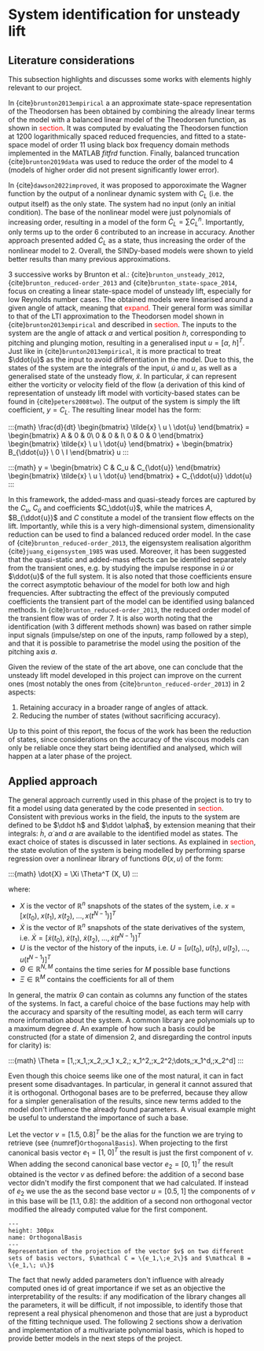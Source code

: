 # System identification for unsteady lift

## Literature considerations

This subsection highlights and discusses some works with elements highly relevant to our project.

In {cite}`brunton2013empirical` a an approximate state-space representation of the Theodorsen has been obtained by combining the already linear terms of the model with a balanced linear model of the Theodorsen function, as shown in <span style="color: red;">section</span>. It was computed by evaluating the Theodorsen function at 1200 logarithmically spaced reduced frequencies, and fitted to a state-space model of order 11 using black box frequency domain methods implemented in the MATLAB _fitfrd_ function. Finally, balanced truncation {cite}`brunton2019data` was used to reduce the order of the model to 4 (models of higher order did not present significantly lower error).

In {cite}`dawson2022improved`, it was proposed to apporoximate the Wagner function by the output of a nonlinear dynamic system with $C_L$ (i.e. the output itself) as the only state. The system had no input (only an initial condition). The base of the nonlinear model were just polynomials of increasing order, resulting in a model of the form $\dot{C}_L = \sum C_L^n$. Importantly, only terms up to the order 6 contributed to an increase in accuracy. Another approach presented added $\dot{C}_L$ as a state, thus increasing the order of the nonlinear model to 2. Overall, the SINDy-based models were shown to yield better results than many previous approximations.

3 successive works by Brunton et al.: {cite}`brunton_unsteady_2012`, {cite}`brunton_reduced-order_2013` and {cite}`brunton_state-space_2014`, focus on creating a linear state-space model of unsteady lift, especially for low Reynolds number cases. The obtained models were linearised around a given angle of attack, meaning that <span style="color: red;">expand</span>. Their general form was simillar to that of the LTI approximation to the Theodorsen model shown in {cite}`brunton2013empirical` and described in <span style="color: red;">section</span>. The inputs to the system are the angle of attack $\alpha$ and vertical position $h$, corresponding to pitching and plunging motion, resulting in a generalised input $u = [\alpha, \ h]^T$. Just like in {cite}`brunton2013empirical`, it is more practical to treat $\ddot{u}$ as the input to avoid differentiation in the model. Due to this, the states of the system are the integrals of the input, $\dot{u}$ and $u$, as well as a generalised state of the unsteady flow, $\tilde{x}$. In particular, $\tilde{x}$ can represent either the vorticity or velocity field of the flow (a derivation of this kind of representation of unsteady lift model with vorticity-based states can be found in {cite}`peters2008two`). The output of the system is simply the lift coefficient, $y = C_L$.  The resulting linear model has the form:

:::{math}
	\frac{d}{dt} \begin{bmatrix} \tilde{x} \\ u \\ \dot{u} \end{bmatrix} = \begin{bmatrix} A & 0 & 0\\ 0 & 0 & I\\ 0 & 0 & 0 \end{bmatrix} \begin{bmatrix} \tilde{x} \\ u \\ \dot{u} \end{bmatrix} + \begin{bmatrix} B_{\ddot{u}} \\ 0 \\ I \end{bmatrix} u
:::  

:::{math}
	y = \begin{bmatrix} C & C_u & C_{\dot{u}} \end{bmatrix} \begin{bmatrix} \tilde{x} \\ u \\ \dot{u} \end{bmatrix} + C_{\ddot{u}} \ddot{u}
:::  

In this framework, the added-mass and quasi-steady forces are captured by the $C_u$, $C_\dot{u}$ and coefficients $C_\ddot{u}$, while the matrices $A$, $B_{\ddot{u}}$ and $C$ constitute a model of the transient flow effects on the lift. Importantly, while this is a very high-dimensional system, dimensionality reduction can be used to find a balanced reduced order model. In the case of {cite}`brunton_reduced-order_2013`, the eigensystem realisation algorithm {cite}`juang_eigensystem_1985` was used. Moreover, it has been suggested that the quasi-static and added-mass effects can be identified separately from the transient ones, e.g. by studying the impulse response in $\dot{u}$ or $\ddot{u}$ of the full system. It is also noted that those coefficients ensure the correct asymptotic behaviour of the model for both low and high frequencies. After subtracting the effect of the previously computed coefficients the transient part of the model can be identified using balanced methods. In {cite}`brunton_reduced-order_2013`, the reduced order model of the transient flow was of order 7. It is also worth noting that the identification (with 3 different methods shown) was based on rather simple input signals (impulse/step on one of the inputs, ramp followed by a step), and that it is possible to parametrise the model using the position of the pitching axis $a$.

Given the review of the state of the art above, one can conclude that the unsteady lift model developed in this project can improve on the current ones (most notably the ones from {cite}`brunton_reduced-order_2013`) in 2 aspects:

1. Retaining accuracy in a broader range of angles of attack.
2. Reducing the number of states (without sacrificing accuracy).

Up to this point of this report, the focus of the work has been the reduction of states, since considerations on the accuracy of the viscous models can only be reliable once they start being identified and analysed, which will happen at a later phase of the project.

## Applied approach

The general approach currently used in this phase of the project is to try to fit a model using data generated by the code presented in <span style="color: red;">section</span>. Consistent with previous works in the field, the inputs to the system are defined to be $\ddot h$ and $\ddot \alpha$, by extension meaning that their integrals: $\dot{h}$, $\dot{\alpha}$ and $\alpha$ are available to the identified model as states. The exact choice of states is discussed in later sections. As explained in <span style="color: red;">section</span>, the state evolution of the system is being modelled by performing sparse regression over a nonlinear library of functions $\Theta(x, u)$ of the form:

:::{math}
	\dot{X} = \Xi \Theta^T (X, U)
:::  

where:

* $X$ is the vector of $\mathbb R^n$ snapshots of the states of the system, i.e. $x = [x(t_0),\; x(t_1),\;x(t_2),\;\dots,\,x(t^{N-1})]^T$
* $\dot{X}$ is the vector of $\mathbb R^n$ snapshots of the state derivatives of the system, i.e. $\dot{X} = [\dot{x}(t_0),\; \dot{x}(t_1),\;\dot{x}(t_2),\;\dots,\,\dot{x}(t^{N-1})]^T$
* $U$ is the vector of the history of the inputs, i.e. $U = [u(t_0),\; u(t_1),\;u(t_2),\;\dots,\,u(t^{N-1})]^T$
* $\Theta \in \mathbb R^{N,M}$ contains the time series for $M$ possible base functions
* $\Xi \in \mathbb R^M$ contains the coefficients for all of them

In general, the matrix $\Theta$ can contain as columns any function of the states of the systems. In fact, a careful choice of the base fuctions may help with the accuracy and sparsity of the resulting model, as each term will carry more information about the system. A common library are polynomials up to a maximum degree $d$. An example of how such a basis could be constructed (for a state of dimension 2, and disregarding the control inputs for clarity) is:

:::{math}
 \Theta = [1,\;x_1,\;x_2,\;x_1 x_2,\; x_1^2,\;x_2^2\;\dots,\;x_1^d,\;x_2^d]
:::

Even though this choice seems like one of the most natural, it can in fact present some disadvantages. In particular, in general it cannot assured that it is orthogonal. Orthogonal bases are to be preferred, because they allow for a simpler generalisation of the results, since new terms added to the model don't influence the already found parameters. A visual example might be useful to understand the importance of such a base.

Let the vector $v = [1.5,\; 0.8]^T$ be the alias for the function we are trying to retrieve (see {numref}`OrthogonalBasis`). When projecting to the first canonical basis vector $e_1 = [1,\; 0]^T$ the result is just the first component of $v$. When adding the second canonical base vector $e_2 = [0,\; 1]^T$ the result obtained is the vector $v$ as defined before: the addition of a second base vector didn't modify the first component that we had calculated. If instead of $e_2$ we use the as the second base vector $u = [0.5,\; 1]$ the components of $v$ in this base will be $[1.1,\; 0.8]$: the addition of a second non orthogonal vector modified the already computed value for the first component.  

```{figure} images/orthogonal_basis.png
---
height: 300px
name: OrthogonalBasis
---
Representation of the projection of the vector $v$ on two different sets of basis vectors, $\mathcal C = \{e_1,\;e_2\}$ and $\mathcal B = \{e_1,\; u\}$
```

The fact that newly added parameters don't influence with already computed ones id of great importance if we set as an objective the interpretability of the results: if any modification of the library changes all the parameters, it will be difficult, if not impossible, to identify those that represent a real physical phenomenon and those that are just a byproduct of the fitting technique used. The following 2 sections show a derivation and implementation of a multivariate polynomial basis, which is hoped to provide better models in the next steps of the project.